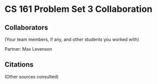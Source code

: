 CS 161 Problem Set 3 Collaboration
==================================

Collaborators
-------------
(Your team members, if any, and other students you worked with)

Partner: Max Levenson

Citations
---------
(Other sources consulted)
